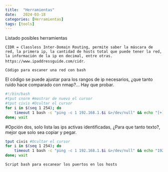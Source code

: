 ```yaml
---
title:  "Herramientas"
date:   2024-03-18
categories: [Herramientas]
tags: [tools]
---
```

Listado posibles herramientas

`CIDR = Classless Inter-Domain Routing, permite saber la máscara de red, la primera ip, la cantidad de hosts total que puede tener la red, la información de la ip en decimal, entre otras. https://www.ipaddressguide.com/cidr`.

`Código para escaner una red con bash`

El código se puede ajustar para los rangos de ip necesarios, ¿que tanto ruido hace comparado con nmap?... 
Hay que probar. 

```bash
#!/bin/bash
#tput cnorm #mostrar de nuevo el cursor
#tput civis #Ocultar el cursor
for i in $(seq 1 254); do
    timeout 1 bash -c "ping -c 1 192.168.1.$i &>/dev/null" && echo "[+] Host 192.168.1.$i - Active"&
done; wait
```

#Opción dos, solo lista las ips activas identificadas, ¿Para que tanto texto?, mejor que solo sea copiar y pegar.

```bash
tput civis #Ocultar el cursor
for i in $(seq 1 254); do
    timeout 1 bash -c "ping -c 1 192.168.1.$i &>/dev/null" && echo "192.168.1.$i"&
done; wait
```

`Script bash para escanear los puertos en los hosts`